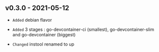 ## v0.3.0 - 2021-05-12


- `Added` debian flavor
- `Added` 3 stages : go-devcontainer-ci (smallest), go-devcontainer-slim and go-devcontainer (biggest)


- `Changed` instool renamed to up
